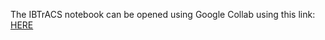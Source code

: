 The IBTrACS notebook can be opened using Google Collab using this link: <a href="https://colab.research.google.com/github/adevroy569/Hurricane-Intensities/blob/main/Notebooks/IBTrACS.ipynb" target="_blank">HERE</a>


